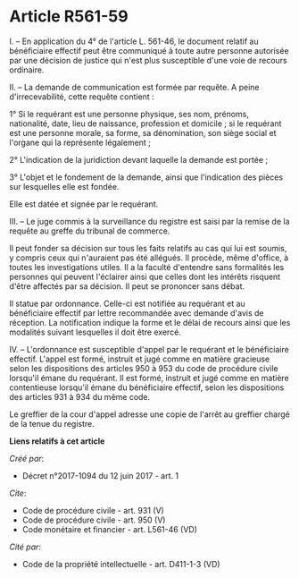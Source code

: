 # Article R561-59

I. – En application du 4° de l'article L. 561-46, le document relatif au bénéficiaire effectif peut être communiqué à toute
autre personne autorisée par une décision de justice qui n'est plus susceptible d'une voie de recours ordinaire. 

II. – La demande de communication est formée par requête. A peine d'irrecevabilité, cette requête contient : 

1° Si le requérant est une personne physique, ses nom, prénoms, nationalité, date, lieu de naissance, profession et
domicile ; si le requérant est une personne morale, sa forme, sa dénomination, son siège social et l'organe qui la représente
légalement ; 

2° L'indication de la juridiction devant laquelle la demande est portée ; 

3° L'objet et le fondement de la demande, ainsi que l'indication des pièces sur lesquelles elle est fondée. 

Elle est datée et signée par le requérant. 

III. – Le juge commis à la surveillance du registre est saisi par la remise de la requête au greffe du tribunal de commerce. 

Il peut fonder sa décision sur tous les faits relatifs au cas qui lui est soumis, y compris ceux qui n'auraient pas été
allégués. Il procède, même d'office, à toutes les investigations utiles. Il a la faculté d'entendre sans formalités les
personnes qui peuvent l'éclairer ainsi que celles dont les intérêts risquent d'être affectés par sa décision. Il peut se
prononcer sans débat. 

Il statue par ordonnance. Celle-ci est notifiée au requérant et au bénéficiaire effectif par lettre recommandée avec demande
d'avis de réception. La notification indique la forme et le délai de recours ainsi que les modalités suivant lesquelles il
doit être exercé. 

IV. – L'ordonnance est susceptible d'appel par le requérant et le bénéficiaire effectif. L'appel est formé, instruit et jugé
comme en matière gracieuse selon les dispositions des articles 950 à 953 du code de procédure civile lorsqu'il émane du
requérant. Il est formé, instruit et jugé comme en matière contentieuse lorsqu'il émane du bénéficiaire effectif, selon les
dispositions des articles 931 à 934 du même code. 

Le greffier de la cour d'appel adresse une copie de l'arrêt au greffier chargé de la tenue du registre.

**Liens relatifs à cet article**

_Créé par_:

  - Décret n°2017-1094 du 12 juin 2017 - art. 1

_Cite_:

  - Code de procédure civile - art. 931 (V)
  - Code de procédure civile - art. 950 (V)
  - Code monétaire et financier - art. L561-46 (VD)

_Cité par_:

  - Code de la propriété intellectuelle - art. D411-1-3 (VD)

